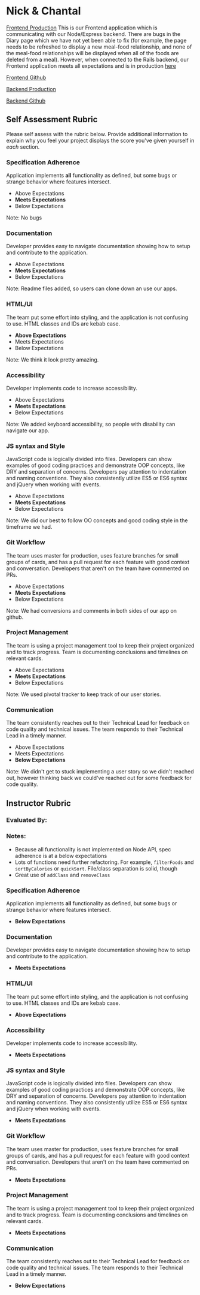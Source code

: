 # Nick & Chantal

[Frontend Production](https://d2irwba0vlxvu5.cloudfront.net)
This is our Frontend application which is communicating with our Node/Express backend. There are bugs in the Diary page which we have not yet been able to fix (for example, the page needs to be refreshed to display a new meal-food relationship, and none of the meal-food relationships will be displayed when all of the foods are deleted from a meal). However, when connected to the Rails backend, our Frontend application meets all expectations and is in production [here](https://d10383zd199nnr.cloudfront.net)

[Frontend Github](https://github.com/chantal66/quantified-self-starter-kit)

[Backend Production](https://hidden-wave-14799.herokuapp.com)

[Backend Github](https://github.com/chantal66/Quantified-Self-API-JS)

## Self Assessment Rubric

Please self assess with the rubric below. Provide additional information to explain why you feel your project displays the score you've given yourself in _each_ section.

### Specification Adherence

Application implements **all** functionality as defined, but some bugs or strange behavior where features intersect.

- Above Expectations
- **Meets Expectations**
- Below Expectations

Note: No bugs

### Documentation

Developer provides easy to navigate documentation showing how to setup and contribute to the application.

- Above Expectations
- **Meets Expectations**
- Below Expectations

Note: Readme files added, so users can clone down an use our apps.

### HTML/UI

The team put some effort into styling, and the application is not confusing to use. HTML classes and IDs are kebab case.

- **Above Expectations**
- Meets Expectations
- Below Expectations

Note: We think it look pretty amazing.

### Accessibility

Developer implements code to increase accessibility.

- Above Expectations
- **Meets Expectations**
- Below Expectations

Note: We added keyboard accessibility, so people with disability can navigate our app.

### JS syntax and Style

JavaScript code is logically divided into files. Developers can show examples of good coding practices and demonstrate OOP concepts, like DRY and separation of concerns. Developers pay attention to indentation and naming conventions. They also consistently utilize ES5 or ES6 syntax and jQuery when working with events.

- Above Expectations
- **Meets Expectations**
- Below Expectations

Note: We did our best to follow OO concepts and good coding style in the timeframe we had.

### Git Workflow

The team uses master for production, uses feature branches for small groups of cards, and has a pull request for each feature with good context and conversation. Developers that aren't on the team have commented on PRs.

- Above Expectations
- **Meets Expectations**
- Below Expectations

Note: We had conversions and comments in both sides of our app on github.

### Project Management

The team is using a project management tool to keep their project organized and to track progress. Team is documenting conclusions and timelines on relevant cards.

- Above Expectations
- **Meets Expectations**
- Below Expectations

Note: We used pivotal tracker to keep track of our user stories.

### Communication

The team consistently reaches out to their Technical Lead for feedback on code quality and technical issues. The team responds to their Technical Lead in a timely manner.

- Above Expectations
- Meets Expectations
- **Below Expectations**

Note: We didn't get to stuck implementing a user story so we didn't reached out, however thinking back we could've reached out for some
feedback for code quality.

## Instructor Rubric

### Evaluated By:

### Notes:

- Because all functionality is not implemented on Node API, spec adherence is at a below expectations
- Lots of functions need further refactoring. For example, `filterFoods` and `sortByCalories` or `quickSort`. File/class separation is solid, though
- Great use of `addClass` and `removeClass`

### Specification Adherence

Application implements **all** functionality as defined, but some bugs or strange behavior where features intersect.

- **Below Expectations**

### Documentation

Developer provides easy to navigate documentation showing how to setup and contribute to the application.

- **Meets Expectations**

### HTML/UI

The team put some effort into styling, and the application is not confusing to use. HTML classes and IDs are kebab case.

- **Above Expectations**

### Accessibility

Developer implements code to increase accessibility.

- **Meets Expectations**

### JS syntax and Style

JavaScript code is logically divided into files. Developers can show examples of good coding practices and demonstrate OOP concepts, like DRY and separation of concerns. Developers pay attention to indentation and naming conventions. They also consistently utilize ES5 or ES6 syntax and jQuery when working with events.

- **Meets Expectations**

### Git Workflow

The team uses master for production, uses feature branches for small groups of cards, and has a pull request for each feature with good context and conversation. Developers that aren't on the team have commented on PRs.

- **Meets Expectations**

### Project Management

The team is using a project management tool to keep their project organized and to track progress. Team is documenting conclusions and timelines on relevant cards.

- **Meets Expectations**

### Communication

The team consistently reaches out to their Technical Lead for feedback on code quality and technical issues. The team responds to their Technical Lead in a timely manner.

- **Below Expectations**
